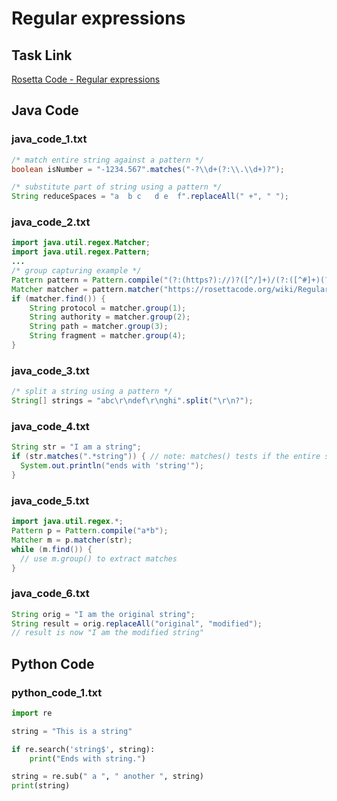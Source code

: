 # Regular expressions

## Task Link
[Rosetta Code - Regular expressions](https://rosettacode.org/wiki/Regular_expressions)

## Java Code
### java_code_1.txt
```java
/* match entire string against a pattern */
boolean isNumber = "-1234.567".matches("-?\\d+(?:\\.\\d+)?");

/* substitute part of string using a pattern */
String reduceSpaces = "a  b c   d e  f".replaceAll(" +", " ");

```

### java_code_2.txt
```java
import java.util.regex.Matcher;
import java.util.regex.Pattern;
...
/* group capturing example */
Pattern pattern = Pattern.compile("(?:(https?)://)?([^/]+)/(?:([^#]+)(?:#(.+))?)?");
Matcher matcher = pattern.matcher("https://rosettacode.org/wiki/Regular_expressions#Java");
if (matcher.find()) {
    String protocol = matcher.group(1);
    String authority = matcher.group(2);
    String path = matcher.group(3);
    String fragment = matcher.group(4);
}

```

### java_code_3.txt
```java
/* split a string using a pattern */
String[] strings = "abc\r\ndef\r\nghi".split("\r\n?");

```

### java_code_4.txt
```java
String str = "I am a string";
if (str.matches(".*string")) { // note: matches() tests if the entire string is a match
  System.out.println("ends with 'string'");
}

```

### java_code_5.txt
```java
import java.util.regex.*;
Pattern p = Pattern.compile("a*b");
Matcher m = p.matcher(str);
while (m.find()) {
  // use m.group() to extract matches
}

```

### java_code_6.txt
```java
String orig = "I am the original string";
String result = orig.replaceAll("original", "modified");
// result is now "I am the modified string"

```

## Python Code
### python_code_1.txt
```python
import re

string = "This is a string"

if re.search('string$', string):
    print("Ends with string.")

string = re.sub(" a ", " another ", string)
print(string)

```

